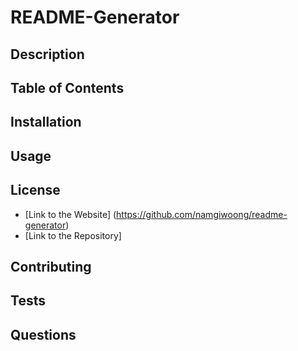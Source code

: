 # README-Generator

## Description

## Table of Contents

## Installation

## Usage

## License

- [Link to the Website] (https://github.com/namgiwoong/readme-generator)
- [Link to the Repository]

## Contributing

## Tests

## Questions

